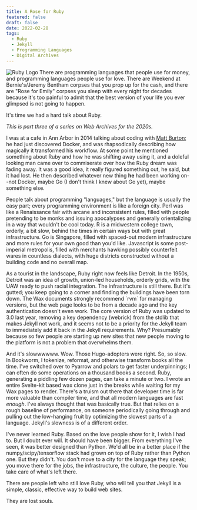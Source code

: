 ```yaml
---
title: A Rose for Ruby
featured: false
draft: false
date: 2022-02-28
tags:
  - Ruby
  - Jekyll
  - Programming Languages
  - Digital Archives
---
```


![Ruby Logo](https://www.ruby-lang.org/images/header-ruby-logo.png) There are programming languages that people use for money, and
programming languages people use for love. There are Weekend at Bernie's/Jeremy Bentham corpses that you prop up for the cash, and there
are "Rose for Emily" corpses you sleep with every night for decades
because it's too painful to admit that the best version of your life you
ever glimpsed is not going to happen.

It's time we had a hard talk about Ruby.

_This is part three of a series on Web Archives for the 2020s._

I was at a cafe in Ann Arbor in 2014 talking about coding with [Matt
Burton;](https://www.sci.pitt.edu/people/matthew-burton)
he had just discovered Docker, and was rhapsodically describing
how magically it transformed his workflow. At some point he mentioned
something about Ruby and how he was shifting away using it, and a
doleful looking man came over to commiserate over how the Ruby dream was
fading away. It was a good idea, it really figured something out, he
said, but it had lost. He then described whatever new thing **he** had
been working on\--not Docker, maybe Go (I don't think I knew about Go
yet), maybe something else.

People talk about programming "languages," but the language is usually
the easy part; every programming environment is like a foreign city.
Perl was like a Renaissance fair with arcane and inconsistent rules,
filled with people pretending to be monks and issuing apocalypses and
generally orientalizing in a way that wouldn't be cool today. R is a
midwestern college town, orderly, a bit slow, behind the times in
certain ways but with great infrastructure. Go is Singapore, filled with
spaced-out modern infrastructure and more rules for your own good than
you'd like. Javascript is some post-imperial metropolis, filled with
merchants hawking possibly counterfeit wares in countless dialects, with
huge districts constructed without a building code and no overall map.

As a tourist in the landscape, Ruby right now feels like Detroit. In the
1950s, Detroit was an idea of growth, union-led households, orderly
grids, with the UAW ready to push racial integration. The infrastructure
is still there. But it's gutted; you keep going to a corner and finding
the buildings have been torn down. The Wax documents strongly recommend
\`rvm\` for managing versions, but the web page looks to be from a
decade ago and the key authentication doesn't even work. The core
version of Ruby was updated to 3.0 last year, removing a key dependency
(webrick) from the stdlib that makes Jekyll not work, and it seems not
to be a priority for the Jekyll team to immediately add it back in the
Jekyll requirements. Why? Presumably because so few people are starting
up new sites that new people moving to the platform is not a problem
that overwhelms them.

And it's slowwwwww. Wow. Those Hugo-adopters were right. So, so slow. In
Bookworm, I tokenize, reformat, and otherwise transform books all the
time. I've switched over to Pyarrow and polars to get faster
underpinnings; I can often do some operations on a thousand books a
second. Ruby, generating a piddling few dozen pages, can take a minute
or two. I wrote an entire Svelte-kit based wax clone just in the breaks
while waiting for my Wax pages to render. There's a truism out there
that developer time is far more valuable than compiler time, and that all
modern languages are fast _enough_. I've always thought that was basically
true. But that relies on a rough baseline of performance, on someone
periodically going through and pulling out the low-hanging fruit by
optimizing the slowest parts of a language. Jekyll's slowness is of a different
order.

I've never learned Ruby. Based on the love people
show for it, I wish I had to. But I doubt ever will. It should have been bigger. From
everything I've seen, it was better designed than Python. We'd all be in
a better place if the numpy/scipy/tensorflow stack had grown on top of
Ruby rather than Python one. But they didn't. You don't move to a city
for the language they speak; you move there for the jobs, the infrastructure, the
culture, the people. You take care of what's left there.

There are people left who still love Ruby, who will tell you that Jekyll is a simple,
classic, effective way to build web sites.

They are lost souls.
